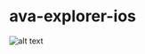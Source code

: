 # ava-explorer-ios


![alt text](https://github.com/TobyG/ava-explorer-ios/blob/[branch]/image.jpg?raw=true)
